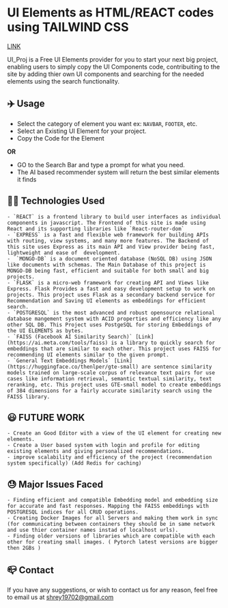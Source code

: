# UI Elements as HTML/REACT codes using TAILWIND CSS

<a href="http://http://18.213.4.193">LINK</a>

UI_Proj is a Free UI Elements provider for you to start your next big project, enabling users to simply copy the UI Components code, contribuiting to the site by adding thier own UI components and searching for the needed elements using the search functionality. 

## ✈️ Usage
- Select the category of element you want ex: `NAVBAR`, `FOOTER`, etc.
- Select an Existing UI Element for your project.
- Copy the Code for the Element

**OR**

- GO to the Search Bar and type a prompt for what you need.
- The AI based recommender system will return the best similar elements it finds   

## 🧑‍💻 Technologies Used
    - `REACT` is a frontend library to build user interfaces as individual components in javascript. The Frontend of this site is made using React and its supporting libraries like `React-router-dom`
    - `EXPRESS` is a fast and flexible web framework for building APIs with routing, view systems, and many more features. The Backend of this site uses Express as its main API and View provider being fast, lightweight and ease of  development. 
    -  `MONGO-DB` is a document oriented database (NoSQL DB) using JSON  like documents with schemas. The Main Database of this project is MONGO-DB being fast, efficient and suitable for both small and big projects.
    - `FLASK` is a micro-web framework for creating API and Views like Express. Flask Provides a fast and easy development setup to work on projects. This project uses Flask as a secondary backend service for Recommendation and Saving UI elements as embeddings for efficient search.
    - `POSTGRESQL` is the most advanced and robust opensource relational database mangement system with ACID properties and efficiency like any other SQL DB. This Project uses PostgeSQL for storing Embeddings of the UI ELEMENTS as bytes.
    - `FAISS (Facebook AI Similarity Search)` [Link](https://ai.meta.com/tools/faiss) is a library to quickly search for embeddings that are similar to each other. This project uses FAISS for recommending UI elements similar to the given prompt.
    - `General Text Embeddings Models` [Link](https://huggingface.co/thenlper/gte-small) are sentence similarity models trained on large-scale corpus of relevance text pairs for use cases like information retrieval, semantic textual similarity, text reranking, etc. This project uses GTE-small model to create embeddings of 384 dimensions for a fairly accurate similarity search using the FAISS library.     

## 😃 FUTURE WORK
    - Create an Good Editor with a view of the UI element for creating new elements.
    - Create a User based system with login and profile for editing existing elements and giving personalized recommendations.
    - improve scalability and efficiency of the project (recommendation system specifically) (Add Redis for caching)

## 😓 Major Issues Faced
    - Finding efficient and compatible Embedding model and embedding size for accurate and fast responses. Mapping the FAISS embeddings with POSTGRESQL indices for all CRUD operations. 
    - Creating Docker Images for all Servers and making them work in sync (for communicating between containers they should be in same network and use thier container names instad of localhost urls).
    - Finding older versions of libraries which are compatible with each other for creating small images. ( Pytorch latest versions are bigger then 2GBs )

## 📪 Contact
If you have any suggestions, or wish to contact us for any reason, feel free to email us at shrey19702@gmail.com